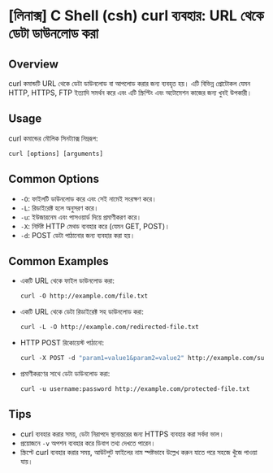 # [লিনাক্স] C Shell (csh) curl ব্যবহার: URL থেকে ডেটা ডাউনলোড করা

## Overview
curl কমান্ডটি URL থেকে ডেটা ডাউনলোড বা আপলোড করার জন্য ব্যবহৃত হয়। এটি বিভিন্ন প্রোটোকল যেমন HTTP, HTTPS, FTP ইত্যাদি সমর্থন করে এবং এটি স্ক্রিপ্টিং এবং অটোমেশন কাজের জন্য খুবই উপকারী।

## Usage
curl কমান্ডের মৌলিক সিনট্যাক্স নিম্নরূপ:

```csh
curl [options] [arguments]
```

## Common Options
- `-O`: ফাইলটি ডাউনলোড করে এবং সেই নামেই সংরক্ষণ করে।
- `-L`: রিডাইরেক্ট হলে অনুসরণ করে।
- `-u`: ইউজারনেম এবং পাসওয়ার্ড দিয়ে প্রমাণীকরণ করে।
- `-X`: নির্দিষ্ট HTTP মেথড ব্যবহার করে (যেমন GET, POST)।
- `-d`: POST ডেটা পাঠানোর জন্য ব্যবহার করা হয়।

## Common Examples
- একটি URL থেকে ফাইল ডাউনলোড করা:
  ```csh
  curl -O http://example.com/file.txt
  ```

- একটি URL থেকে ডেটা রিডাইরেক্ট সহ ডাউনলোড করা:
  ```csh
  curl -L -O http://example.com/redirected-file.txt
  ```

- HTTP POST রিকোয়েস্ট পাঠানো:
  ```csh
  curl -X POST -d "param1=value1&param2=value2" http://example.com/submit
  ```

- প্রমাণীকরণের সাথে ডেটা ডাউনলোড করা:
  ```csh
  curl -u username:password http://example.com/protected-file.txt
  ```

## Tips
- curl ব্যবহার করার সময়, ডেটা নিরাপদে স্থানান্তরের জন্য HTTPS ব্যবহার করা সর্বদা ভাল।
- প্রয়োজনে `-v` অপশন ব্যবহার করে ডিবাগ তথ্য দেখতে পারেন।
- স্ক্রিপ্টে curl ব্যবহার করার সময়, আউটপুট ফাইলের নাম স্পষ্টভাবে উল্লেখ করুন যাতে পরে সহজে খুঁজে পাওয়া যায়।